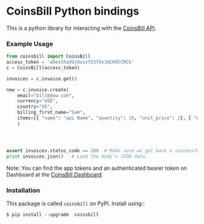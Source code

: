 # CoinsBill Python bindings 


This is a python library for interacting with the [CoinsBill API](hhttps://www.coinsbill.com/developers).

### Example Usage

```python
from coinsbill import CoinsBill
access_token = 'a9esthaVUjOuvzTCSTXsJUCK0lCMCk'
c = CoinsBill(access_token)

invoices = c.invoice.get()

new = c.invoice.create( 
    email="bill@dow.com",
    currency="USD",
    country="US",
    billing_first_name="Sam",
    items=[{ "name": "api Name", "quantity": 10, "unit_price": 2}, { "name": "api 2", "quantity": "4", "unit_price": 3 }] 
    )




assert invoices.status_code == 200  # Make sure we got back a successful response.
print invoices.json()   # Load the body's JSON data.

```

Note:  You can find the app tokens and an authenticated bearer token on Dashboard at the [CoinsBill Dashboard](https://www.coinsbill.com/dashboard).

### Installation 

This package is called ``coinsbill`` on PyPI. Install using::

    $ pip install --upgrade  coinsbill















